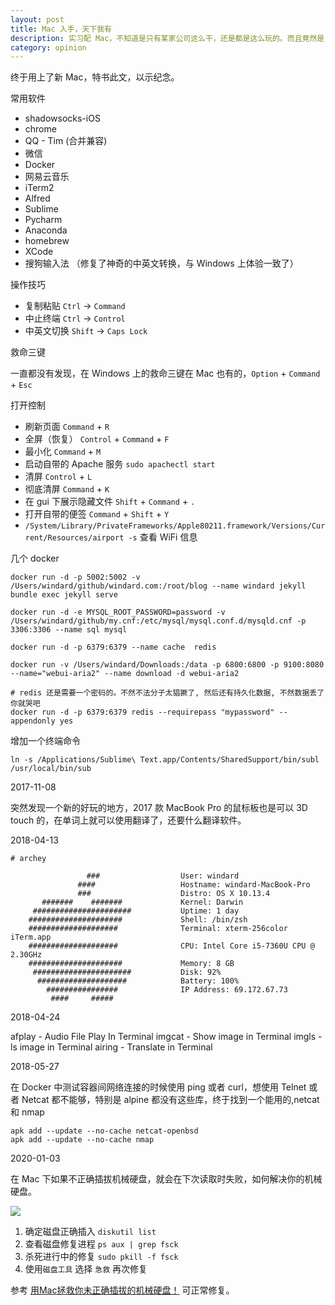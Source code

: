 ```yaml
---
layout: post
title: Mac 入手，天下我有
description: 实习配 Mac，不知道是只有某家公司这么干，还是都是这么玩的。而且竟然是 2017 年最新款 Mac
category: opinion
---
```



终于用上了新 Mac，特书此文，以示纪念。

常用软件

- shadowsocks-iOS
- chrome
- QQ - Tim (合并兼容)
- 微信
- Docker
- 网易云音乐
- iTerm2
- Alfred
- Sublime
- Pycharm
- Anaconda
- homebrew
- XCode
- 搜狗输入法 （修复了神奇的中英文转换，与 Windows 上体验一致了）

操作技巧

- 复制粘贴    `Ctrl` -> `Command`
- 中止终端    `Ctrl` -> `Control`
- 中英文切换   `Shift` -> `Caps Lock`

救命三键

一直都没有发现，在 Windows 上的救命三键在 Mac 也有的，`Option` + `Command` + `Esc`

打开控制

- 刷新页面     `Command` + `R`
- 全屏（恢复） `Control` + `Command` + `F`
- 最小化 `Command` + `M`
- 启动自带的 Apache 服务 `sudo apachectl start`
- 清屏 `Control` + `L`
- 彻底清屏 `Command` + `K`
- 在 gui 下展示隐藏文件 `Shift` + `Command` + `.`
- 打开自带的便签 `Command` + `Shift` + `Y`
- `/System/Library/PrivateFrameworks/Apple80211.framework/Versions/Current/Resources/airport -s` 查看 WiFi 信息

几个 docker

```
docker run -d -p 5002:5002 -v /Users/windard/github/windard.com:/root/blog --name windard jekyll bundle exec jekyll serve

docker run -d -e MYSQL_ROOT_PASSWORD=password -v /Users/windard/github/my.cnf:/etc/mysql/mysql.conf.d/mysqld.cnf -p 3306:3306 --name sql mysql

docker run -d -p 6379:6379 --name cache  redis

docker run -v /Users/windard/Downloads:/data -p 6800:6800 -p 9100:8080 --name="webui-aria2" --name download -d webui-aria2

# redis 还是需要一个密码的。不然不法分子太猖獗了, 然后还有持久化数据, 不然数据丢了你就哭吧
docker run -d -p 6379:6379 redis --requirepass "mypassword" --appendonly yes
```

增加一个终端命令

```
ln -s /Applications/Sublime\ Text.app/Contents/SharedSupport/bin/subl /usr/local/bin/sub
```

2017-11-08

突然发现一个新的好玩的地方，2017 款 MacBook Pro 的鼠标板也是可以 3D touch 的，在单词上就可以使用翻译了，还要什么翻译软件。

2018-04-13

```
# archey

                 ###                  User: windard
               ####                   Hostname: windard-MacBook-Pro
               ###                    Distro: OS X 10.13.4
       #######    #######             Kernel: Darwin
     ######################           Uptime: 1 day
    #####################             Shell: /bin/zsh
    ####################              Terminal: xterm-256color iTerm.app
    ####################              CPU: Intel Core i5-7360U CPU @ 2.30GHz
    #####################             Memory: 8 GB
     ######################           Disk: 92%
      ####################            Battery: 100%
        ################              IP Address: 69.172.67.73
         ####     #####

```

2018-04-24

afplay - Audio File Play In Terminal
imgcat - Show image in Terminal
imgls  - ls image in Terminal
airing - Translate in Terminal


2018-05-27

在 Docker 中测试容器间网络连接的时候使用 ping 或者 curl，想使用 Telnet 或者 Netcat 都不能够，特别是 alpine 都没有这些库，终于找到一个能用的,netcat 和 nmap

```
apk add --update --no-cache netcat-openbsd
apk add --update --no-cache nmap
```

2020-01-03

在 Mac 下如果不正确插拔机械硬盘，就会在下次读取时失败，如何解决你的机械硬盘。

![](https://windard-blog.oss-cn-beijing.aliyuncs.com/1609646546305.png)

1. 确定磁盘正确插入 `diskutil list`
2. 查看磁盘修复进程 `ps aux | grep fsck`
3. 杀死进行中的修复 `sudo pkill -f fsck`
4. 使用`磁盘工具` 选择 `急救` 再次修复

参考 [用Mac拯救你未正确插拔的机械硬盘！](https://zhuanlan.zhihu.com/p/108090809) 可正常修复。

